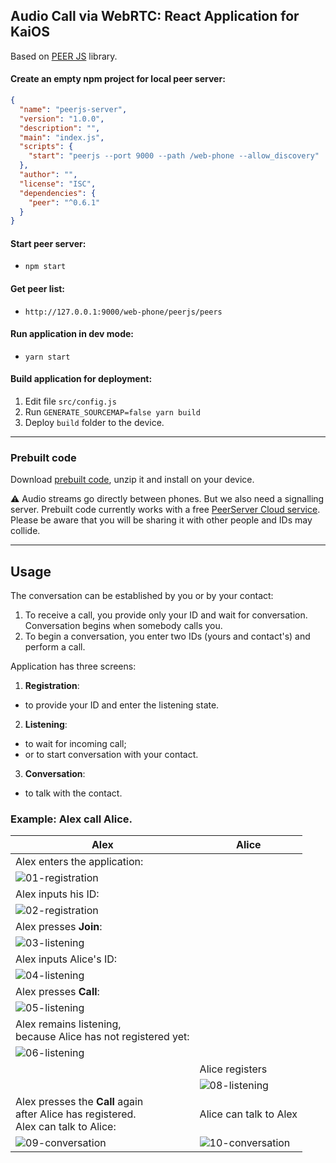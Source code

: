## Audio Call via WebRTC: React Application for KaiOS

Based on [PEER JS](https://peerjs.com/peerserver.html) library.

#### Create an empty npm project for local peer server:
```json
{
  "name": "peerjs-server",
  "version": "1.0.0",
  "description": "",
  "main": "index.js",
  "scripts": {
    "start": "peerjs --port 9000 --path /web-phone --allow_discovery"
  },
  "author": "",
  "license": "ISC",
  "dependencies": {
    "peer": "^0.6.1"
  }
}
```

#### Start peer server:
- `npm start`

#### Get peer list:
- `http://127.0.0.1:9000/web-phone/peerjs/peers`

#### Run application in dev mode:
- `yarn start`

#### Build application for deployment:
1. Edit file `src/config.js`
2. Run `GENERATE_SOURCEMAP=false yarn build`
3. Deploy `build` folder to the device.

---

### Prebuilt code
Download [prebuilt code](https://downgit.github.io/#/home?url=https://github.com/iurii-kyrylenko/kaios-web-phone/tree/master/build), unzip it and install on your device.

⚠️  Audio streams go directly between phones. But we also need a signalling server. Prebuilt code currently works with a free [PeerServer Cloud service](https://peerjs.com/peerserver.html). Please be aware that you will be sharing it with other people and IDs may collide.

---

## Usage

The conversation can be established by you or by your contact:
1. To receive a call, you provide only your ID and wait for conversation. Conversation begins when somebody calls you.
2. To begin a conversation, you enter two IDs (yours and contact's) and perform a call. 

Application has three screens:
1. **Registration**:
  - to provide your ID and enter the listening state.
2. **Listening**:
  - to wait for incoming call;
  - or to start conversation with your contact.
3. **Conversation**:
  - to talk with the contact.

### Example: Alex call Alice.

| Alex          | Alice         |
| ------------- | ------------- |
| Alex enters the application:|
|![01-registration](examples/01-registration.png)|
| Alex inputs his ID:|
|![02-registration](examples/02-registration.png)
| Alex presses **Join**:|
|![03-listening](examples/03-listening.png)|
| Alex inputs Alice's ID:|
|![04-listening](examples/04-listening.png)|
| Alex presses **Call**:|
|![05-listening](examples/05-listening.png)|
| Alex remains listening,</br>because Alice has not registered yet:|
|![06-listening](examples/06-listening.png)|
||Alice registers|
||![08-listening](examples/08-listening.png)|
| Alex presses the **Call** again<br/>after Alice has registered.<br/>Alex can talk to Alice:|Alice can talk to Alex|
|![09-conversation](examples/09-conversation.png)|![10-conversation](examples/10-conversation.png)|
